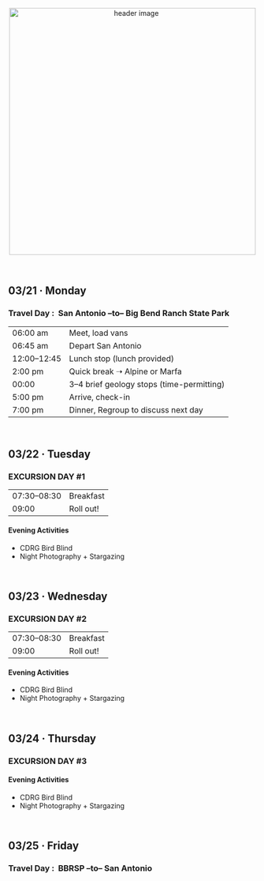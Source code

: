 <p align="center">
  <img alt="header image" src="https://github.com/flsci/budg-smug/blob/master/artboard4.png" height="500" />
</p>

<br>

## 03/21 &#x00B7; Monday

### Travel Day :&#x00A0; San Antonio –to– Big Bend Ranch State Park

<table>
  <tr>
    <td>06:00 am</td><!--06:30-->
    <td>Meet, load vans</td>
  </tr>
  <tr>
    <td>06:45 am</td><!--07:00-->
    <td>Depart San Antonio</td>
  </tr>
  <tr>
    <td>12:00–12:45</td><!--BaoBao-->
    <td>Lunch stop (lunch provided)</td>
  </tr>
  <tr>
    <td>2:00 pm</td>
    <td>Quick break &#x279D; Alpine or Marfa</td><!--Pick up dinner order from local vendor??-->
  </tr>
    <tr>
    <td>00:00</td>
    <td>3–4 brief geology stops (time-permitting)</td>
  </tr>
  <tr>
    <td>5:00 pm</td>
    <td>Arrive, check-in</td>
  </tr>
  <tr>
    <td>7:00 pm</td>
    <td>Dinner, Regroup to discuss next day</td>
  </tr>
</table>


<br>

## 03/22 &#x00B7; Tuesday

### EXCURSION DAY #1

<table>
  <tr>
    <td>07:30–08:30</td>
    <td>Breakfast</td>
  </tr>
  <tr>
    <td>09:00</td>
    <td>Roll out!</td>
  </tr>
</table>

#### Evening Activities

- CDRG Bird Blind
- Night Photography + Stargazing


<br>

## 03/23 &#x00B7; Wednesday

### EXCURSION DAY #2

<table>
  <tr>
    <td>07:30–08:30</td>
    <td>Breakfast</td>
  </tr>
  <tr>
    <td>09:00</td>
    <td>Roll out!</td>
  </tr>
</table>

#### Evening Activities

- CDRG Bird Blind
- Night Photography + Stargazing


<br>

## 03/24 &#x00B7; Thursday

### EXCURSION DAY #3

#### Evening Activities

- CDRG Bird Blind
- Night Photography + Stargazing

<br>

## 03/25 &#x00B7; Friday

### Travel Day :&#x00A0; BBRSP –to– San Antonio
